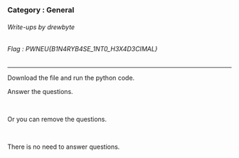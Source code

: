 ### Category : General
###### Write-ups by drewbyte
###### Flag : PWNEU{B1N4RYB4SE_1NT0_H3X4D3CIMAL}
---

Download the file and run the python code.


Answer the questions.

<br>
<img src="https://github.com/drew-byte/pwneu-writeups/blob/main/00x8%20saved%20images/Pasted%20image%2020240319010505.png" alt="">
 <br>


Or you can remove the questions.


<br>
<img src="https://github.com/drew-byte/pwneu-writeups/blob/main/00x8%20saved%20images/Pasted%20image%2020240319010323.png" alt="">
 <br>


There is no need to answer questions.


<br>
<img src="https://github.com/drew-byte/pwneu-writeups/blob/main/00x8%20saved%20images/Pasted%20image%2020240319010551.png" alt="">
 <br>